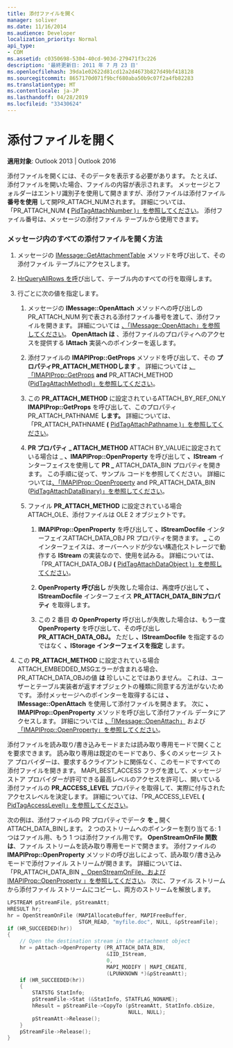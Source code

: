```yaml
---
title: 添付ファイルを開く
manager: soliver
ms.date: 11/16/2014
ms.audience: Developer
localization_priority: Normal
api_type:
- COM
ms.assetid: c0350698-5304-40cd-903d-279471f3c226
description: '最終更新日: 2011 年 7 月 23 日'
ms.openlocfilehash: 39da1e02622d81cd12a2d4673b827d49bf418128
ms.sourcegitcommit: 8657170d071f9bcf680aba50b9c07f2a4fb82283
ms.translationtype: MT
ms.contentlocale: ja-JP
ms.lasthandoff: 04/28/2019
ms.locfileid: "33430624"
---
```

# <a name="opening-an-attachment"></a>添付ファイルを開く

**適用対象**: Outlook 2013 | Outlook 2016 
  
添付ファイルを開くには、そのデータを表示する必要があります。 たとえば、添付ファイルを開いた場合、ファイルの内容が表示されます。 メッセージとフォルダーはエントリ識別子を使用して開きますが、添付ファイルは添付ファイル **番号を使用** して開PR_ATTACH_NUMされます。 詳細については、「PR_ATTACH_NUM **(** [PidTagAttachNumber )」を参照してください](pidtagattachnumber-canonical-property.md)。 添付ファイル番号は、メッセージの添付ファイル テーブルから使用できます。
  
### <a name="to-open-all-attachments-in-a-message"></a>メッセージ内のすべての添付ファイルを開く方法
  
1. メッセージの [IMessage::GetAttachmentTable](imessage-getattachmenttable.md) メソッドを呼び出して、その添付ファイル テーブルにアクセスします。 
    
2. [HrQueryAllRows を呼](hrqueryallrows.md)び出して、テーブル内のすべての行を取得します。 
    
3. 行ごとに次の値を指定します。 
    
    1. メッセージの **IMessage::OpenAttach** メソッドへの呼び出しの PR_ATTACH_NUM 列で表される添付ファイル番号を渡して、添付ファイルを開きます。 詳細については [、「IMessage::OpenAttach」を参照してください](imessage-openattach.md)。 **OpenAttach は** 、添付ファイルのプロパティへのアクセスを提供する **IAttach** 実装へのポインターを返します。 
        
    2. 添付ファイルの **IMAPIProp::GetProps** メソッドを呼び出して、その **プロパティPR_ATTACH_METHODします** 。 詳細については [、「IMAPIProp::GetProps](imapiprop-getprops.md) **and** PR_ATTACH_METHOD ([PidTagAttachMethod)」を参照してください](pidtagattachmethod-canonical-property.md)。
        
    3. この **PR_ATTACH_METHOD** に設定されているATTACH_BY_REF_ONLY **IMAPIProp::GetProps** を呼び出して、このプロパティPR_ATTACH_PATHNAME **します。** 詳細については、「PR_ATTACH_PATHNAME **(** [PidTagAttachPathname )」を参照してください](pidtagattachpathname-canonical-property.md)。
        
    4. **PR プロパティ \_ ATTACH_METHOD** ATTACH BY_VALUEに設定されている場合は \_ **、IMAPIProp::OpenProperty** を呼び出して **、IStream** インターフェイスを使用して **PR \_** ATTACH_DATA_BIN プロパティを開きます。 この手順に従って、サンプル コードを参照してください。 詳細については[、「IMAPIProp::OpenProperty](imapiprop-openproperty.md) and PR_ATTACH_DATA_BIN ([PidTagAttachDataBinary)」を参照してください](pidtagattachdatabinary-canonical-property.md)。 
        
    5. ファイル **PR_ATTACH_METHOD** に設定されている場合ATTACH_OLE、添付ファイルは OLE 2 オブジェクトです。 
        
        1. **IMAPIProp::OpenProperty** を呼び出して **、IStreamDocfile** インターフェイスATTACH_DATA_OBJ PR プロパティを開きます。 **\_** このインターフェイスは、オーバーヘッドが少ない構造化ストレージで動作する **IStream** の実装なので、使用を試みる。 詳細については、「PR_ATTACH_DATA_OBJ **(** [PidTagAttachDataObject )」を参照してください](pidtagattachdataobject-canonical-property.md)。
            
        2. **OpenProperty 呼び出し** が失敗した場合は、再度呼び出して **、IStreamDocfile** インターフェイス **PR_ATTACH_DATA_BINプロパティ** を取得します。 
            
        3. この 2 番目 **の OpenProperty** 呼び出しが失敗した場合は、もう一度 **OpenProperty** を呼び出して、その呼び出し **PR_ATTACH_DATA_OBJ。** ただし **、IStreamDocfile** を指定するのではなく **、IStorage インターフェイスを指定** します。 
    
4. この **PR_ATTACH_METHOD** に設定されている場合ATTACH_EMBEDDED_MSGエラーが含まれる場合、PR_ATTACH_DATA_OBJの値 **は** 珍しいことではありません。 これは、ユーザーとテーブル実装者が返すオブジェクトの種類に同意する方法がないためです。 添付メッセージへのポインターを取得するには **、IMessage::OpenAttach** を使用して添付ファイルを開きます。 次に **、IMAPIProp::OpenProperty** メソッドを呼び出して添付ファイル データにアクセスします。 詳細については [、「IMessage::OpenAttach」](imessage-openattach.md) および [「IMAPIProp::OpenProperty」を参照してください](imapiprop-openproperty.md)。
    
添付ファイルを読み取り/書き込みモードまたは読み取り専用モードで開くことを要求できます。 読み取り専用は既定のモードであり、多くのメッセージ ストア プロバイダーは、要求するクライアントに関係なく、このモードですべての添付ファイルを開きます。 MAPI_BEST_ACCESS フラグを渡して、メッセージ ストア プロバイダーが許可できる最高レベルのアクセスを許可し、開いている添付ファイルの **PR_ACCESS_LEVEL** プロパティを取得して、実際に付与されたアクセスレベルを決定します。 詳細については、「PR_ACCESS_LEVEL **(** [PidTagAccessLevel)」を参照してください](pidtagaccesslevel-canonical-property.md)。
  
次の例は、添付ファイルの PR プロパティでデータ **を \_** 開くATTACH_DATA_BINします。 2 つのストリームへのポインターを割り当てる: 1 つはファイル用、もう 1 つは添付ファイル用です。 **OpenStreamOnFile 関数は**、ファイル ストリームを読み取り専用モードで開きます。 添付ファイルの **IMAPIProp::OpenProperty** メソッドの呼び出しによって、読み取り/書き込みモードで添付ファイル ストリームが開きます。 詳細については、「PR_ATTACH_DATA_BIN  [、OpenStreamOnFile、](openstreamonfile.md)[および IMAPIProp::OpenProperty 」を参照してください](imapiprop-openproperty.md)。 次に、ファイル ストリームから添付ファイル ストリームにコピーし、両方のストリームを解放します。
  
```cpp
LPSTREAM pStreamFile, pStreamAtt;
HRESULT hr;
hr = OpenStreamOnFile (MAPIAllocateBuffer, MAPIFreeBuffer,
                       STGM_READ, "myfile.doc", NULL, &pStreamFile);
if (HR_SUCCEEDED(hr))
{
    // Open the destination stream in the attachment object
    hr = pAttach->OpenProperty (PR_ATTACH_DATA_BIN,
                                &IID_IStream,
                                0,
                                MAPI_MODIFY | MAPI_CREATE,
                                (LPUNKNOWN *)&pStreamAtt);
    if (HR_SUCCEEDED(hr))
    {
        STATSTG StatInfo;
        pStreamFile->Stat (&StatInfo, STATFLAG_NONAME);
        hResult = pStreamFile->CopyTo (pStreamAtt, StatInfo.cbSize,
                                       NULL, NULL);
        pStreamAtt->Release();
    }
    pStreamFile->Release();
}
```


